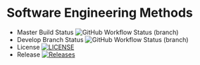 # Software Engineering Methods
* Master Build Status ![GitHub Workflow Status (branch)](https://img.shields.io/github/actions/workflow/status/BaddAttitude/SoftMeth/main.yml?branch=master)
* Develop Branch Status ![GitHub Workflow Status (branch)](https://img.shields.io/github/actions/workflow/status/BaddAttitude/SoftMeth/main.yml?branch=develop)
* License [![LICENSE](https://img.shields.io/github/license/BaddAttitude/SoftMeth.svg?style=flat-square)](https://github.com/BaddAttitude/SoftMeth/blob/master/LICENSE)
* Release [![Releases](https://img.shields.io/github/release/BaddAttitude/SoftMeth/all.svg?style=flat-square)](https://github.com/BaddAttitude/SoftMeth/releases)